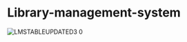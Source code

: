 # Library-management-system

![LMSTABLEUPDATED3 0](https://user-images.githubusercontent.com/105705266/232285612-eb8889cf-0a99-4133-bc44-37dfd487a96c.png)

